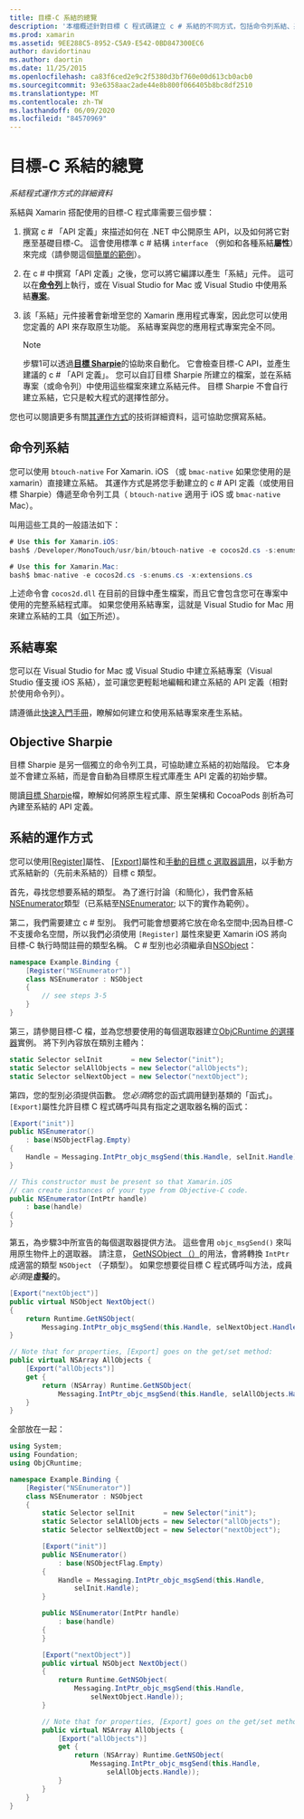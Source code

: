 ```yaml
---
title: 目標-C 系結的總覽
description: '本檔概述針對目標 C 程式碼建立 c # 系結的不同方式，包括命令列系結、系結專案和目標 Sharpie。 它也會討論系結的運作方式。'
ms.prod: xamarin
ms.assetid: 9EE288C5-8952-C5A9-E542-0BD847300EC6
author: davidortinau
ms.author: daortin
ms.date: 11/25/2015
ms.openlocfilehash: ca83f6ced2e9c2f5380d3bf760e00d613cb0acb0
ms.sourcegitcommit: 93e6358aac2ade44e8b800f066405b8bc8df2510
ms.translationtype: MT
ms.contentlocale: zh-TW
ms.lasthandoff: 06/09/2020
ms.locfileid: "84570969"
---
```

# <a name="overview-of-objective-c-bindings"></a>目標-C 系結的總覽

_系結程式運作方式的詳細資料_

系結與 Xamarin 搭配使用的目標-C 程式庫需要三個步驟：

1. 撰寫 c # 「API 定義」來描述如何在 .NET 中公開原生 API，以及如何將它對應至基礎目標-C。 這會使用標準 c # 結構 `interface` （例如和各種系結**屬性**）來完成（請參閱這個[簡單的範例](~/cross-platform/macios/binding/objective-c-libraries.md#Binding_an_API)）。

2. 在 c # 中撰寫「API 定義」之後，您可以將它編譯以產生「系結」元件。 這可以在[**命令列**](#command-line-bindings)上執行，或在 Visual Studio for Mac 或 Visual Studio 中使用系結[**專案**](#bindingproject)。

3. 該「系結」元件接著會新增至您的 Xamarin 應用程式專案，因此您可以使用您定義的 API 來存取原生功能。
   系結專案與您的應用程式專案完全不同。

   > [!NOTE]
   > 步驟1可以透過[**目標 Sharpie**](#objectivesharpie)的協助來自動化。 它會檢查目標-C API，並產生建議的 c # 「API 定義」。 您可以自訂目標 Sharpie 所建立的檔案，並在系結專案（或命令列）中使用這些檔案來建立系結元件。 目標 Sharpie 不會自行建立系結，它只是較大程式的選擇性部分。

您也可以閱讀更多有關[其運作方式](#howitworks)的技術詳細資料，這可協助您撰寫系結。

## <a name="command-line-bindings"></a>命令列系結

您可以使用 `btouch-native` For Xamarin. iOS （或 `bmac-native` 如果您使用的是 xamarin）直接建立系結。 其運作方式是將您手動建立的 c # API 定義（或使用目標 Sharpie）傳遞至命令列工具（ `btouch-native` 適用于 iOS 或 `bmac-native` Mac）。

叫用這些工具的一般語法如下：

```csharp
# Use this for Xamarin.iOS:
bash$ /Developer/MonoTouch/usr/bin/btouch-native -e cocos2d.cs -s:enums.cs -x:extensions.cs
```

```csharp
# Use this for Xamarin.Mac:
bash$ bmac-native -e cocos2d.cs -s:enums.cs -x:extensions.cs
```

上述命令會 `cocos2d.dll` 在目前的目錄中產生檔案，而且它會包含您可在專案中使用的完整系結程式庫。 如果您使用系結專案，這就是 Visual Studio for Mac 用來建立系結的工具（[如下](#bindingproject)所述）。

<a name="bindingproject"></a>

## <a name="binding-project"></a>系結專案

您可以在 Visual Studio for Mac 或 Visual Studio 中建立系結專案（Visual Studio 僅支援 iOS 系結），並可讓您更輕鬆地編輯和建立系結的 API 定義（相對於使用命令列）。

請遵循此[快速入門手冊](~/cross-platform/macios/binding/objective-c-libraries.md#Getting_Started)，瞭解如何建立和使用系結專案來產生系結。

<a name="objectivesharpie"></a>

## <a name="objective-sharpie"></a>Objective Sharpie

目標 Sharpie 是另一個獨立的命令列工具，可協助建立系結的初始階段。 它本身並不會建立系結，而是會自動為目標原生程式庫產生 API 定義的初始步驟。

閱讀[目標 Sharpie](~/cross-platform/macios/binding/objective-sharpie/index.md)檔，瞭解如何將原生程式庫、原生架構和 CocoaPods 剖析為可內建至系結的 API 定義。

<a name="howitworks"></a>

## <a name="how-binding-works"></a>系結的運作方式

您可以使用[[Register]](xref:Foundation.RegisterAttribute)屬性、 [[Export]](xref:Foundation.ExportAttribute)屬性和[手動的目標 c 選取器調用](~/ios/internals/objective-c-selectors.md)，以手動方式系結新的（先前未系結的）目標 c 類型。

首先，尋找您想要系結的類型。 為了進行討論（和簡化），我們會系結[NSEnumerator](https://developer.apple.com/documentation/foundation/nsenumerator)類型（已系結至[NSEnumerator](xref:Foundation.NSEnumerator); 以下的實作為範例）。

第二，我們需要建立 c # 型別。 我們可能會想要將它放在命名空間中;因為目標-C 不支援命名空間，所以我們必須使用 `[Register]` 屬性來變更 Xamarin iOS 將向目標-C 執行時間註冊的類型名稱。 C # 型別也必須繼承自[NSObject](xref:Foundation.NSObject)：

```csharp
namespace Example.Binding {
    [Register("NSEnumerator")]
    class NSEnumerator : NSObject
    {
        // see steps 3-5
    }
}
```

第三，請參閱目標-C 檔，並為您想要使用的每個選取器建立[ObjCRuntime 的選擇器](xref:ObjCRuntime.Selector)實例。 將下列內容放在類別主體內：

```csharp
static Selector selInit       = new Selector("init");
static Selector selAllObjects = new Selector("allObjects");
static Selector selNextObject = new Selector("nextObject");
```

第四，您的型別必須提供函數。 您*必須*將您的函式調用鏈到基類的「函式」。 `[Export]`屬性允許目標 C 程式碼呼叫具有指定之選取器名稱的函式：

```csharp
[Export("init")]
public NSEnumerator()
    : base(NSObjectFlag.Empty)
{
    Handle = Messaging.IntPtr_objc_msgSend(this.Handle, selInit.Handle);
}
```

```csharp
// This constructor must be present so that Xamarin.iOS
// can create instances of your type from Objective-C code.
public NSEnumerator(IntPtr handle)
    : base(handle)
{
}
```

第五，為步驟3中所宣告的每個選取器提供方法。 這些會用 `objc_msgSend()` 來叫用原生物件上的選取器。 請注意， [GetNSObject （）](xref:ObjCRuntime.Runtime.GetNSObject*)的用法，會將轉換 `IntPtr` 成適當的類型 `NSObject` （子類型）。 如果您想要從目標 C 程式碼呼叫方法，成員*必須*是**虛擬**的。

```csharp
[Export("nextObject")]
public virtual NSObject NextObject()
{
    return Runtime.GetNSObject(
        Messaging.IntPtr_objc_msgSend(this.Handle, selNextObject.Handle));
}
```

```csharp
// Note that for properties, [Export] goes on the get/set method:
public virtual NSArray AllObjects {
    [Export("allObjects")]
    get {
        return (NSArray) Runtime.GetNSObject(
            Messaging.IntPtr_objc_msgSend(this.Handle, selAllObjects.Handle));
    }
}
```

全部放在一起：

```csharp
using System;
using Foundation;
using ObjCRuntime;

namespace Example.Binding {
    [Register("NSEnumerator")]
    class NSEnumerator : NSObject
    {
        static Selector selInit       = new Selector("init");
        static Selector selAllObjects = new Selector("allObjects");
        static Selector selNextObject = new Selector("nextObject");

        [Export("init")]
        public NSEnumerator()
            : base(NSObjectFlag.Empty)
        {
            Handle = Messaging.IntPtr_objc_msgSend(this.Handle,
                selInit.Handle);
        }

        public NSEnumerator(IntPtr handle)
            : base(handle)
        {
        }

        [Export("nextObject")]
        public virtual NSObject NextObject()
        {
            return Runtime.GetNSObject(
                Messaging.IntPtr_objc_msgSend(this.Handle,
                    selNextObject.Handle));
        }

        // Note that for properties, [Export] goes on the get/set method:
        public virtual NSArray AllObjects {
            [Export("allObjects")]
            get {
                return (NSArray) Runtime.GetNSObject(
                    Messaging.IntPtr_objc_msgSend(this.Handle,
                        selAllObjects.Handle));
            }
        }
    }
}
```
